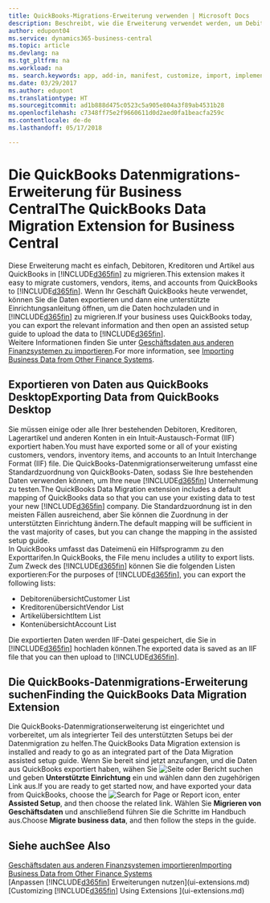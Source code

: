 ```yaml
---
title: QuickBooks-Migrations-Erweiterung verwenden | Microsoft Docs
description: Beschreibt, wie die Erweiterung verwendet werden, um Debitoren, Kreditoren, Artikel und Konten aus QuickBooks Desktop auf Business Central zu migrieren
author: edupont04
ms.service: dynamics365-business-central
ms.topic: article
ms.devlang: na
ms.tgt_pltfrm: na
ms.workload: na
ms. search.keywords: app, add-in, manifest, customize, import, implement
ms.date: 03/29/2017
ms.author: edupont
ms.translationtype: HT
ms.sourcegitcommit: ad1b888d475c0523c5a905e804a3f89ab4531b28
ms.openlocfilehash: c7348ff75e2f9660611d0d2aed0fa1beacfa259c
ms.contentlocale: de-de
ms.lasthandoff: 05/17/2018

---
```

# <a name="the-quickbooks-data-migration-extension-for-business-central"></a><span data-ttu-id="19ebf-103">Die QuickBooks Datenmigrations-Erweiterung für Business Central</span><span class="sxs-lookup"><span data-stu-id="19ebf-103">The QuickBooks Data Migration Extension for Business Central</span></span>
<span data-ttu-id="19ebf-104">Diese Erweiterung macht es einfach, Debitoren, Kreditoren und Artikel aus QuickBooks in [!INCLUDE[d365fin](includes/d365fin_md.md)] zu migrieren.</span><span class="sxs-lookup"><span data-stu-id="19ebf-104">This extension makes it easy to migrate customers, vendors, items, and accounts from QuickBooks to [!INCLUDE[d365fin](includes/d365fin_md.md)].</span></span> <span data-ttu-id="19ebf-105">Wenn Ihr Geschäft QuickBooks heute verwendet, können Sie die Daten exportieren und dann eine unterstützte Einrichtungsanleitung öffnen, um die Daten hochzuladen und in [!INCLUDE[d365fin](includes/d365fin_md.md)] zu migrieren.</span><span class="sxs-lookup"><span data-stu-id="19ebf-105">If your business uses QuickBooks today, you can export the relevant information and then open an assisted setup guide to upload the data to [!INCLUDE[d365fin](includes/d365fin_md.md)].</span></span>  
<span data-ttu-id="19ebf-106">Weitere Informationen finden Sie unter [Geschäftsdaten aus anderen Finanzsystemen zu importieren](across-import-data-configuration-packages.md).</span><span class="sxs-lookup"><span data-stu-id="19ebf-106">For more information, see [Importing Business Data from Other Finance Systems](across-import-data-configuration-packages.md).</span></span>

## <a name="exporting-data-from-quickbooks-desktop"></a><span data-ttu-id="19ebf-107">Exportieren von Daten aus QuickBooks Desktop</span><span class="sxs-lookup"><span data-stu-id="19ebf-107">Exporting Data from QuickBooks Desktop</span></span>
<span data-ttu-id="19ebf-108">Sie müssen einige oder alle Ihrer bestehenden Debitoren, Kreditoren, Lagerartikel und anderen Konten in ein Intuit-Austausch-Format (IIF) exportiert haben.</span><span class="sxs-lookup"><span data-stu-id="19ebf-108">You must have exported some or all of your existing customers, vendors, inventory items, and accounts to an Intuit Interchange Format (IIF) file.</span></span> <span data-ttu-id="19ebf-109">Die QuickBooks-Datenmigrationserweiterung umfasst eine Standardzuordnung von QuickBooks-Daten, sodass Sie Ihre bestehenden Daten verwenden können, um Ihre neue [!INCLUDE[d365fin](includes/d365fin_md.md)] Unternehmung zu testen.</span><span class="sxs-lookup"><span data-stu-id="19ebf-109">The QuickBooks Data Migration extension includes a default mapping of QuickBooks data so that you can use your existing data to test your new [!INCLUDE[d365fin](includes/d365fin_md.md)] company.</span></span> <span data-ttu-id="19ebf-110">Die Standardzuordnung ist in den meisten Fällen ausreichend, aber Sie können die Zuordnung in der unterstützten Einrichtung ändern.</span><span class="sxs-lookup"><span data-stu-id="19ebf-110">The default mapping will be sufficient in the vast majority of cases, but you can change the mapping in the assisted setup guide.</span></span>  
<span data-ttu-id="19ebf-111">In QuickBooks umfasst das Dateimenü ein Hilfsprogramm zu den Exporttarifen.</span><span class="sxs-lookup"><span data-stu-id="19ebf-111">In QuickBooks, the File menu includes a utility to export lists.</span></span> <span data-ttu-id="19ebf-112">Zum Zweck des [!INCLUDE[d365fin](includes/d365fin_md.md)] können Sie die folgenden Listen exportieren:</span><span class="sxs-lookup"><span data-stu-id="19ebf-112">For the purposes of [!INCLUDE[d365fin](includes/d365fin_md.md)], you can export the following lists:</span></span>

* <span data-ttu-id="19ebf-113">Debitorenübersicht</span><span class="sxs-lookup"><span data-stu-id="19ebf-113">Customer List</span></span>  
* <span data-ttu-id="19ebf-114">Kreditorenübersicht</span><span class="sxs-lookup"><span data-stu-id="19ebf-114">Vendor List</span></span>  
* <span data-ttu-id="19ebf-115">Artikelübersicht</span><span class="sxs-lookup"><span data-stu-id="19ebf-115">Item List</span></span>  
* <span data-ttu-id="19ebf-116">Kontenübersicht</span><span class="sxs-lookup"><span data-stu-id="19ebf-116">Account List</span></span>  

<span data-ttu-id="19ebf-117">Die exportierten Daten werden IIF-Datei gespeichert, die Sie in [!INCLUDE[d365fin](includes/d365fin_md.md)] hochladen können.</span><span class="sxs-lookup"><span data-stu-id="19ebf-117">The exported data is saved as an IIF file that you can then upload to [!INCLUDE[d365fin](includes/d365fin_md.md)].</span></span>

## <a name="finding-the-quickbooks-data-migration-extension"></a><span data-ttu-id="19ebf-118">Die QuickBooks-Datenmigrations-Erweiterung suchen</span><span class="sxs-lookup"><span data-stu-id="19ebf-118">Finding the QuickBooks Data Migration Extension</span></span>
<span data-ttu-id="19ebf-119">Die QuickBooks-Datenmigrationserweiterung ist eingerichtet und vorbereitet, um als integrierter Teil des unterstützten Setups bei der Datenmigration zu helfen.</span><span class="sxs-lookup"><span data-stu-id="19ebf-119">The QuickBooks Data Migration extension is installed and ready to go as an integrated part of the Data Migration assisted setup guide.</span></span> <span data-ttu-id="19ebf-120">Wenn Sie bereit sind jetzt anzufangen, und die Daten aus QuickBooks exportiert haben, wähen Sie ![Seite oder Bericht suchen](media/ui-search/search_small.png "Seiten- oder Berichtssymbol suchen") und geben **Unterstützte Einrichtung** ein und wählen dann den zugehörigen Link aus.</span><span class="sxs-lookup"><span data-stu-id="19ebf-120">If you are ready to get started now, and have exported your data from QuickBooks, choose the ![Search for Page or Report](media/ui-search/search_small.png "Search for Page or Report icon") icon, enter **Assisted Setup**, and then choose the related link.</span></span> <span data-ttu-id="19ebf-121">Wählen Sie **Migrieren von Geschäftsdaten** und anschließend führen Sie die Schritte im Handbuch aus.</span><span class="sxs-lookup"><span data-stu-id="19ebf-121">Choose **Migrate business data**, and then follow the steps in the guide.</span></span>  

## <a name="see-also"></a><span data-ttu-id="19ebf-122">Siehe auch</span><span class="sxs-lookup"><span data-stu-id="19ebf-122">See Also</span></span>
[<span data-ttu-id="19ebf-123">Geschäftsdaten aus anderen Finanzsystemen importieren</span><span class="sxs-lookup"><span data-stu-id="19ebf-123">Importing Business Data from Other Finance Systems</span></span>](across-import-data-configuration-packages.md)  
<span data-ttu-id="19ebf-124">[Anpassen [!INCLUDE[d365fin](includes/d365fin_md.md)] Erweiterungen nutzen](ui-extensions.md)</span><span class="sxs-lookup"><span data-stu-id="19ebf-124">[Customizing [!INCLUDE[d365fin](includes/d365fin_md.md)] Using Extensions ](ui-extensions.md)</span></span>  


